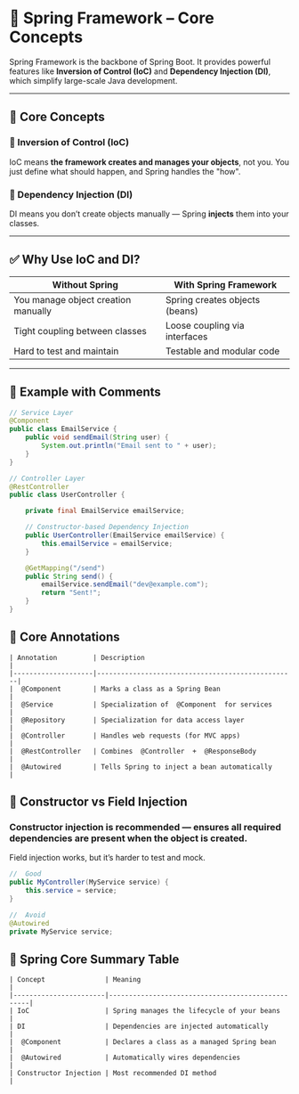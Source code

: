 # 🌱 Spring Framework – Core Concepts

Spring Framework is the backbone of Spring Boot. It provides powerful features like **Inversion of Control (IoC)** and **Dependency Injection (DI)**, which simplify large-scale Java development.

---

## 🧠 Core Concepts

### 🔸 Inversion of Control (IoC)
IoC means **the framework creates and manages your objects**, not you. You just define what should happen, and Spring handles the "how".

### 🔸 Dependency Injection (DI)
DI means you don’t create objects manually — Spring **injects** them into your classes.

---

## ✅ Why Use IoC and DI?

| Without Spring                          | With Spring Framework             |
|----------------------------------------|----------------------------------|
| You manage object creation manually    | Spring creates objects (beans)   |
| Tight coupling between classes         | Loose coupling via interfaces    |
| Hard to test and maintain              | Testable and modular code        |

---

## 🧪 Example with Comments

```java
// Service Layer
@Component
public class EmailService {
    public void sendEmail(String user) {
        System.out.println("Email sent to " + user);
    }
}

// Controller Layer
@RestController
public class UserController {

    private final EmailService emailService;

    // Constructor-based Dependency Injection
    public UserController(EmailService emailService) {
        this.emailService = emailService;
    }

    @GetMapping("/send")
    public String send() {
        emailService.sendEmail("dev@example.com");
        return "Sent!";
    }
}
```

## 🧾 Core Annotations

```text
| Annotation         | Description                                      |
|--------------------|--------------------------------------------------|
|  @Component        | Marks a class as a Spring Bean                   |
|  @Service          | Specialization of  @Component  for services      |
|  @Repository       | Specialization for data access layer             |
|  @Controller       | Handles web requests (for MVC apps)              |
|  @RestController   | Combines  @Controller  +  @ResponseBody          |
|  @Autowired        | Tells Spring to inject a bean automatically      |

```

## 🧰 Constructor vs Field Injection

###  Constructor injection is recommended — ensures all required dependencies are present when the object is created.

 Field injection works, but it’s harder to test and mock.
```java
//  Good
public MyController(MyService service) {
    this.service = service;
}

//  Avoid
@Autowired
private MyService service;
```

##  📌 Spring Core Summary Table
```text
| Concept               | Meaning                                          |
|-----------------------|--------------------------------------------------|
| IoC                   | Spring manages the lifecycle of your beans       |
| DI                    | Dependencies are injected automatically          |
|  @Component           | Declares a class as a managed Spring bean        |
|  @Autowired           | Automatically wires dependencies                 |
| Constructor Injection | Most recommended DI method                       |

```
